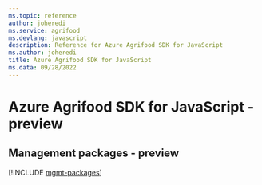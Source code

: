 ```yaml
---
ms.topic: reference
author: joheredi
ms.service: agrifood
ms.devlang: javascript
description: Reference for Azure Agrifood SDK for JavaScript
ms.author: joheredi
title: Azure Agrifood SDK for JavaScript
ms.data: 09/28/2022
---
```

# Azure Agrifood SDK for JavaScript - preview

## Management packages - preview
[!INCLUDE [mgmt-packages](agrifood-mgmt-index.md)]